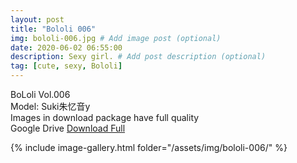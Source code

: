 ```yaml
---
layout: post
title: "Bololi 006"
img: bololi-006.jpg # Add image post (optional)
date: 2020-06-02 06:55:00
description: Sexy girl. # Add post description (optional)
tag: [cute, sexy, Bololi]
---
```

BoLoli Vol.006  
Model: Suki朱忆音y        
Images in download package have full quality                    
Google Drive [Download Full](http://gestyy.com/e08nP7)

{% include image-gallery.html folder="/assets/img/bololi-006/" %}
